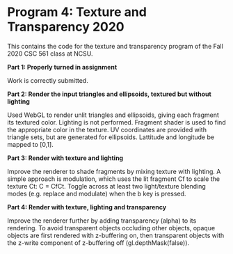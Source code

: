 # Program 4: Texture and Transparency 2020

This contains the code for the texture and transparency program of the Fall 2020 CSC 561 class at NCSU.

**Part 1: Properly turned in assignment**

Work is correctly submitted.

**Part 2: Render the input triangles and ellipsoids, textured but without lighting**

Used WebGL to render unlit triangles and ellipsoids, giving each fragment its textured color. Lighting is not performed. Fragment shader is used to find the appropriate color in the texture. UV coordinates are provided with triangle sets, but are generated for ellipsoids. Lattitude and longitude be mapped to [0,1].

**Part 3: Render with texture and lighting**

Improve the renderer to shade fragments by mixing texture with lighting. A simple approach is modulation, which uses the lit fragment Cf to scale the texture Ct: C = CfCt. Toggle across at least two light/texture blending modes (e.g. replace and modulate) when the b key is pressed.

**Part 4: Render with texture, lighting and transparency**

Improve the renderer further by adding transparency (alpha) to its rendering. To avoid transparent objects occluding other objects, opaque objects are first rendered with z-buffering on, then transparent objects with the z-write component of z-buffering off (gl.depthMask(false)).